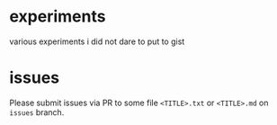 # experiments
various experiments i did not dare to put to gist

# issues
Please submit issues via PR to some file `<TITLE>.txt` or `<TITLE>.md` on `issues` branch.
